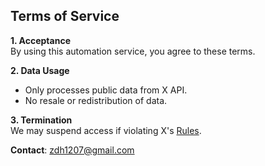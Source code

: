 ## Terms of Service
**1. Acceptance**  
By using this automation service, you agree to these terms.  

**2. Data Usage**  
- Only processes public data from X API.  
- No resale or redistribution of data.  

**3. Termination**  
We may suspend access if violating X's [Rules](https://developer.twitter.com/en/developer-terms/policy).  

**Contact**: zdh1207@gmail.com
